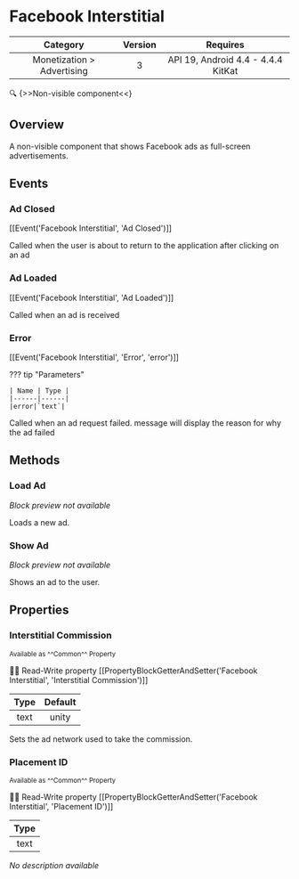 # Facebook Interstitial

| Category | Version | Requires |
|:--------:|:-------:|:--------:|
|Monetization > Advertising|3|API 19, Android 4.4 - 4.4.4 KitKat|

:mag: {>>Non-visible component<<}

## Overview

A non-visible component that shows Facebook ads as full-screen advertisements.

## Events

### Ad Closed

[[Event('Facebook Interstitial', 'Ad Closed')]]

Called when the user is about to return to the application after clicking on an ad

### Ad Loaded

[[Event('Facebook Interstitial', 'Ad Loaded')]]

Called when an ad is received

### Error

[[Event('Facebook Interstitial', 'Error', 'error')]]

??? tip "Parameters"

    | Name | Type |
    |------|------|
    |error|`text`|


Called when an ad request failed. message will display the reason for why the ad failed

## Methods

### Load Ad

_Block preview not available_

Loads a new ad.

### Show Ad

_Block preview not available_

Shows an ad to the user.

## Properties

### Interstitial Commission

<small>Available as ^^Common^^ Property</small>

:eyes::pencil: Read-Write property
[[PropertyBlockGetterAndSetter('Facebook Interstitial', 'Interstitial Commission')]]

| Type | Default |
|:----:|:-------:|
|text|unity|

Sets the ad network used to take the commission.

### Placement ID

<small>Available as ^^Common^^ Property</small>

:eyes::pencil: Read-Write property
[[PropertyBlockGetterAndSetter('Facebook Interstitial', 'Placement ID')]]

| Type |
|:----:|
|text|

_No description available_